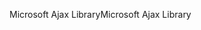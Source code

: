 <span data-ttu-id="d2679-101">Microsoft Ajax Library</span><span class="sxs-lookup"><span data-stu-id="d2679-101">Microsoft Ajax Library</span></span>